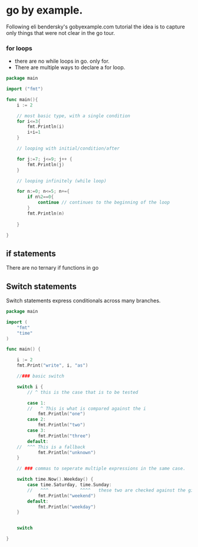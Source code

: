 # go by example.
Following eli bendersky's gobyexample.com tutorial the idea is to capture only things that were not clear in the go tour.


### for loops

- there are no while loops in go. only for.
- There are multiple ways to declare a for loop.

```go
package main

import ("fmt")

func main(){
    i := 2

    // most basic type, with a single condition
    for i<=3{
        fmt.Println(i)
        i+i=1
    }

    // looping with initial/condition/after 

    for j:=7; j<=9; j++ {
        fmt.Println(j)
    }

    // looping infinitely (while loop)

    for n:=0; n<=5; n+={
        if n%2==0{
            continue // continues to the beginning of the loop
        }
        fmt.Println(n)
        
    }

}
```

## if statements

There are no ternary if functions in go

## Switch statements

Switch statements express conditionals across many branches.

```go
package main

import (
    "fmt"
    "time"
)

func main() {

    i := 2
    fmt.Print("write", i, "as")

    //### basic switch

    switch i {
        // ^ this is the case that is to be tested

        case 1:
        //   ^ This is what is compared against the i
            fmt.Println("one")
        case 2:
            fmt.Println("two")
        case 3:
            fmt.Println("three")
        default:
    //  ^^^ This is a fallback    
            fmt.Println("unknown")
    }

    // ### commas to seperate multiple expressions in the same case.

    switch time.Now().Weekday() {
        case time.Saturday, time.Sunday:
        //   ^^^            ^^^^   these two are checked against the given thing.
            fmt.Println("weekend")
        default:
            fmt.Println("weekday")
    }


    switch

}